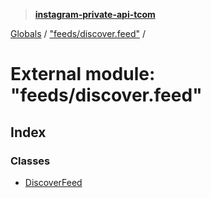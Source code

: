 > **[instagram-private-api-tcom](../README.md)**

[Globals](../README.md) / ["feeds/discover.feed"](_feeds_discover_feed_.md) /

# External module: "feeds/discover.feed"

## Index

### Classes

* [DiscoverFeed](../classes/_feeds_discover_feed_.discoverfeed.md)